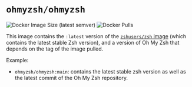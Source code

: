 # `ohmyzsh/ohmyzsh`

![Docker Image Size (latest semver)](https://img.shields.io/docker/image-size/treckstar/docker-deb-ohmyzsh?sort=semver) ![Docker Pulls](https://img.shields.io/docker/pulls/treckstar/docker-deb-ohmyzsh)

This image contains the `:latest` version of the [`zshusers/zsh` image](https://hub.docker.com/r/zshusers/zsh)
(which contains the latest stable Zsh version), and a version of Oh My Zsh
that depends on the tag of the image pulled.

Example:

- `ohmyzsh/ohmyzsh:main`: contains the latest stable zsh version as well
  as the latest commit of the Oh My Zsh repository.
